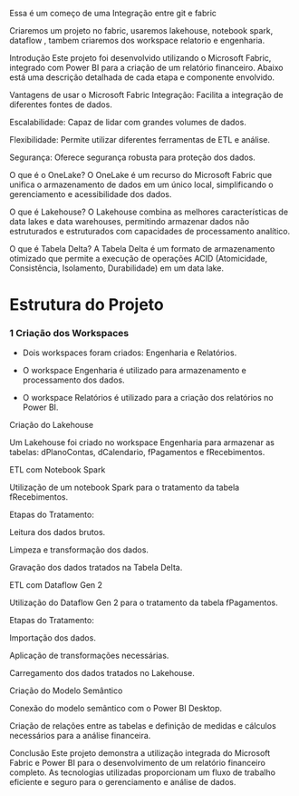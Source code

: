Essa é um começo de uma Integração entre git e fabric

Criaremos um projeto no fabric, usaremos lakehouse, notebook spark, dataflow , tambem criaremos dos workspace relatorio e engenharia.

Introdução
Este projeto foi desenvolvido utilizando o Microsoft Fabric, integrado com Power BI para a criação de um relatório financeiro. Abaixo está uma descrição detalhada de cada etapa e componente envolvido.

Vantagens de usar o Microsoft Fabric
Integração: Facilita a integração de diferentes fontes de dados.

Escalabilidade: Capaz de lidar com grandes volumes de dados.

Flexibilidade: Permite utilizar diferentes ferramentas de ETL e análise.

Segurança: Oferece segurança robusta para proteção dos dados.

O que é o OneLake?
O OneLake é um recurso do Microsoft Fabric que unifica o armazenamento de dados em um único local, simplificando o gerenciamento e acessibilidade dos dados.

O que é Lakehouse?
O Lakehouse combina as melhores características de data lakes e data warehouses, permitindo armazenar dados não estruturados e estruturados com capacidades de processamento analítico.

O que é Tabela Delta?
A Tabela Delta é um formato de armazenamento otimizado que permite a execução de operações ACID (Atomicidade, Consistência, Isolamento, Durabilidade) em um data lake.

# Estrutura do Projeto
### 1 Criação dos Workspaces

* Dois workspaces foram criados: Engenharia e Relatórios.

* O workspace Engenharia é utilizado para armazenamento e processamento dos dados.

* O workspace Relatórios é utilizado para a criação dos relatórios no Power BI.

Criação do Lakehouse

Um Lakehouse foi criado no workspace Engenharia para armazenar as tabelas: dPlanoContas, dCalendario, fPagamentos e fRecebimentos.

ETL com Notebook Spark

Utilização de um notebook Spark para o tratamento da tabela fRecebimentos.

Etapas do Tratamento:

Leitura dos dados brutos.

Limpeza e transformação dos dados.

Gravação dos dados tratados na Tabela Delta.

ETL com Dataflow Gen 2

Utilização do Dataflow Gen 2 para o tratamento da tabela fPagamentos.

Etapas do Tratamento:

Importação dos dados.

Aplicação de transformações necessárias.

Carregamento dos dados tratados no Lakehouse.

Criação do Modelo Semântico

Conexão do modelo semântico com o Power BI Desktop.

Criação de relações entre as tabelas e definição de medidas e cálculos necessários para a análise financeira.

Conclusão
Este projeto demonstra a utilização integrada do Microsoft Fabric e Power BI para o desenvolvimento de um relatório financeiro completo.
As tecnologias utilizadas proporcionam um fluxo de trabalho eficiente e seguro para o gerenciamento e análise de dados.
